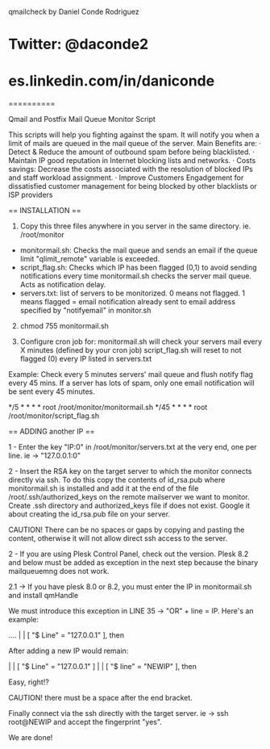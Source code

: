 qmailcheck by Daniel Conde Rodriguez
# Twitter: @daconde2 
# es.linkedin.com/in/daniconde
==========

Qmail and Postfix Mail Queue Monitor Script

This scripts will help you fighting against the spam. It will notify you when a limit of mails are queued in the mail queue of the server. Main Benefits are:
· Detect & Reduce the amount of outbound spam before being blacklisted.
· Maintain IP good reputation in Internet blocking lists and networks.
· Costs savings: Decrease the costs associated with the resolution of blocked IPs and staff workload assignment.
· Improve Customers Engadgement for dissatisfied customer management for being blocked by other blacklists or ISP providers

== INSTALLATION ==

1) Copy this three files anywhere in you server in the same directory. ie. /root/monitor

- monitormail.sh: Checks the mail queue and sends an email if the queue limit "qlimit_remote" variable is exceeded. 
- script_flag.sh: Checks which IP has been flagged (0,1) to avoid sending notifications every time monitormail.sh checks the server mail queue. Acts as notification delay.
- servers.txt: list of servers to be monitorized. 0 means not flagged. 1 means flagged = email notification already sent to email address specified by "notifyemail" in monitor.sh

 
2) chmod 755 monitormail.sh

3) Configure cron job for:
monitormail.sh will check your servers mail every X minutes (defined by your cron job)
script_flag.sh will reset to not flagged (0) every IP listed in servers.txt

Example:
Check every 5 minutes servers' mail queue and flush notify flag every 45 mins. If a server has lots of spam, only one email notification will be sent every 45 minutes.

*/5 * * * * root /root/monitor/monitormail.sh
*/45 * * * * root /root/monitor/script_flag.sh


== ADDING another IP ==

1 - Enter the key "IP:0" in /root/monitor/servers.txt at the very end, one per line. ie -> "127.0.0.1:0"

2 - Insert the RSA key on the target server to which the monitor connects directly via ssh. To do this copy the contents of id_rsa.pub where monitormail.sh is installed and add it at the end of the file /root/.ssh/authorized_keys on the remote mailserver we want to monitor. Create .ssh directory and authorized_keys file if does not exist. Google it about creating the id_rsa.pub file on your server.

CAUTION! There can be no spaces or gaps by copying and pasting the content, otherwise it will not allow direct ssh access to the server.

2 - If you are using Plesk Control Panel, check out the version. Plesk 8.2 and below must be added as exception in the next step because the binary mailqueuemng does not work.

2.1 -> If you have plesk 8.0 or 8.2, you must enter the IP in monitormail.sh and install qmHandle

We must introduce this exception in LINE 35 -> "OR" + line = IP. Here's an example:

.... | | [ "$ Line" = "127.0.0.1" ], then

After adding a new IP would remain:

| | [ "$ Line" = "127.0.0.1" ] | | [ "$ line" = "NEWIP" ], then

Easy, right!?

CAUTION! there must be a space after the end bracket.

Finally connect via the ssh directly with the target server. ie -> ssh root@NEWIP and accept the fingerprint "yes".

We are done!
